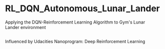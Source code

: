 # RL_DQN_Autonomous_Lunar_Lander
Applying the DQN-Reinforcement Learning Algorithm to Gym's Lunar Lander environment
##
Influenced by Udacities Nanoprogram: Deep Reinforcement Learning
